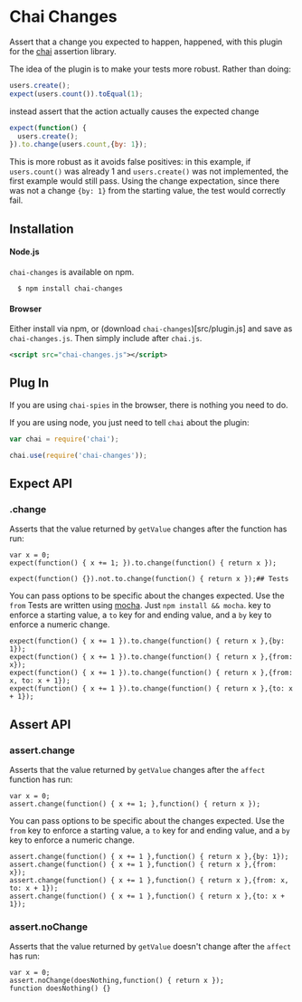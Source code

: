 # Chai Changes

Assert that a change you expected to happen, happened, with this plugin for the [chai](http://github.com/logicalparadox/chai) assertion library. 

The idea of the plugin is to make your tests more robust. Rather than doing:

```javascript
users.create();
expect(users.count()).toEqual(1);
```

instead assert that the action actually causes the expected change

```javascript
expect(function() {
  users.create();
}).to.change(users.count,{by: 1});
```

This is more robust as it avoids false positives: in this example, if `users.count()` was already 1 and `users.create()` was not implemented, the first example would still pass. Using the change expectation, since there was not a change `{by: 1}` from the starting value, the test would correctly fail.

## Installation

#### Node.js

`chai-changes` is available on npm.

      $ npm install chai-changes

#### Browser

Either install via npm, or (download `chai-changes`)[src/plugin.js] and save as `chai-changes.js`. Then simply include after `chai.js`.

```xml
<script src="chai-changes.js"></script>
```

## Plug In

If you are using `chai-spies` in the browser, there is nothing you need to do.

If you are using node, you just need to tell `chai` about the plugin:

```js
var chai = require('chai');

chai.use(require('chai-changes'));
```

## Expect API

### .change

Asserts that the value returned by `getValue` changes after the function has run:

    var x = 0;
    expect(function() { x += 1; }).to.change(function() { return x });
                                                                                           
    expect(function() {}).not.to.change(function() { return x });## Tests
                                                                                           
You can pass options to be specific about the changes expected. Use the `from` Tests are written using [mocha](http://github.com/visionmedia/mocha). Just `npm install && mocha`.
key to enforce a starting value, a `to` key for and ending value, and a
`by` key to enforce a numeric change.
                                                                                           
    expect(function() { x += 1 }).to.change(function() { return x },{by: 1});
    expect(function() { x += 1 }).to.change(function() { return x },{from: x});
    expect(function() { x += 1 }).to.change(function() { return x },{from: x, to: x + 1});
    expect(function() { x += 1 }).to.change(function() { return x },{to: x + 1});

## Assert API

### assert.change

Asserts that the value returned by `getValue`
changes after the `affect` function has run:
                                                                                       
    var x = 0;
    assert.change(function() { x += 1; },function() { return x });
                                                                                       
You can pass options to be specific about the changes expected. Use the `from` 
key to enforce a starting value, a `to` key for and ending value, and a
`by` key to enforce a numeric change.
                                                                                       
    assert.change(function() { x += 1 },function() { return x },{by: 1});
    assert.change(function() { x += 1 },function() { return x },{from: x});
    assert.change(function() { x += 1 },function() { return x },{from: x, to: x + 1});
    assert.change(function() { x += 1 },function() { return x },{to: x + 1});

### assert.noChange

Asserts that the value returned by `getValue`
doesn't change after the `affect` has run:
                                                          
    var x = 0;
    assert.noChange(doesNothing,function() { return x });
    function doesNothing() {}
